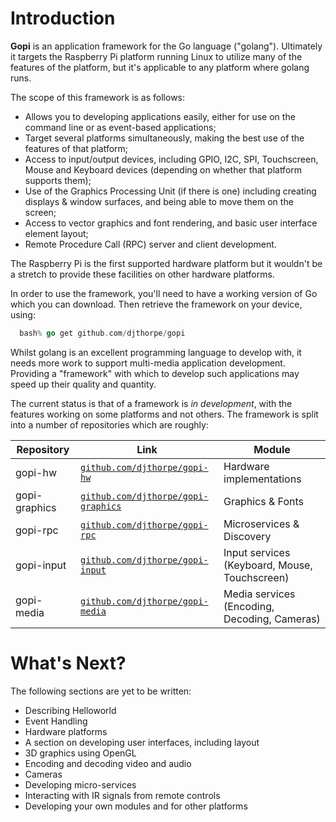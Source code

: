 
# Introduction

__Gopi__ is an application framework for the Go language ("golang"). Ultimately it targets the Raspberry Pi platform running Linux to utilize many of the features of the platform, but it's applicable to any platform where golang runs.

The scope of this framework is as follows:

* Allows you to developing applications easily, either for use on the command line or as event-based applications;
* Target several platforms simultaneously, making the best use of the features of that platform;
* Access to input/output devices, including GPIO, I2C, SPI, Touchscreen, Mouse and Keyboard devices (depending on whether that platform supports them);
* Use of the Graphics Processing Unit (if there is one) including creating displays & window surfaces, and being able to move them on the screen;
* Access to vector graphics and font rendering, and basic user interface element layout;
* Remote Procedure Call (RPC) server and client development.

The Raspberry Pi is the first supported hardware platform but it wouldn't be a stretch to provide these facilities on other hardware platforms.

In order to use the framework, you'll need to have a working version of Go which you can download. Then retrieve the framework on your device, using:

```go
  bash% go get github.com/djthorpe/gopi
```

Whilst golang is an excellent programming language to develop with, it needs more work to support multi-media application development. Providing a "framework" with which to develop such applications may speed up their quality and quantity.

The current status is that of a framework is _in development_, with the
features working on some platforms and not others. The framework is split into a number of repositories which are roughly:


| Repository    | Link   | Module |
| ------------- | ------ | ---- |
| gopi-hw       | [`github.com/djthorpe/gopi-hw`](http://github.com/djthorpe/gopi-hw/) | Hardware implementations  |
| gopi-graphics | [`github.com/djthorpe/gopi-graphics`](http://github.com/djthorpe/gopi-graphics/) | Graphics & Fonts |
| gopi-rpc      | [`github.com/djthorpe/gopi-rpc`](http://github.com/djthorpe/gopi-rpc/) | Microservices & Discovery |
| gopi-input    | [`github.com/djthorpe/gopi-input`](http://github.com/djthorpe/gopi-input/) | Input services (Keyboard, Mouse, Touchscreen) |
| gopi-media    | [`github.com/djthorpe/gopi-media`](http://github.com/djthorpe/gopi-media/) | Media services (Encoding, Decoding, Cameras) |


# What's Next?

The following sections are yet to be written:

  * Describing Helloworld
  * Event Handling
  * Hardware platforms
  * A section on developing user interfaces, including layout
  * 3D graphics using OpenGL
  * Encoding and decoding video and audio
  * Cameras
  * Developing micro-services
  * Interacting with IR signals from remote controls
  * Developing your own modules and for other platforms
